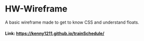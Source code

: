 # HW-Wireframe

A basic wireframe made to get to know CSS and understand floats.

#### Link: https://kenny1211.github.io/trainSchedule/
